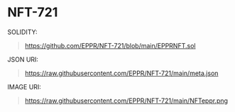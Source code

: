 # NFT-721

SOLIDITY:
> https://github.com/EPPR/NFT-721/blob/main/EPPRNFT.sol

JSON URI:
> https://raw.githubusercontent.com/EPPR/NFT-721/main/meta.json

IMAGE URI:
> https://raw.githubusercontent.com/EPPR/NFT-721/main/NFTeppr.png
